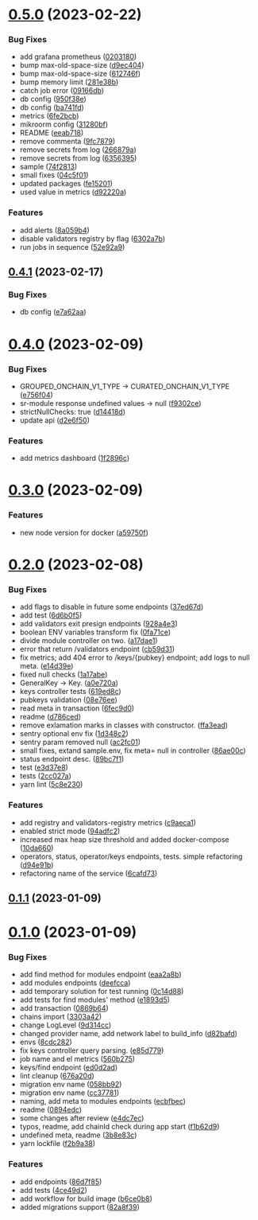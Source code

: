 # [0.5.0](https://github.com/lidofinance/lido-keys-api/compare/0.4.1...0.5.0) (2023-02-22)


### Bug Fixes

* add grafana prometheus ([0203180](https://github.com/lidofinance/lido-keys-api/commit/020318009e83be75dfac6c07073723705fb03486))
* bump max-old-space-size ([d9ec404](https://github.com/lidofinance/lido-keys-api/commit/d9ec404a0e28dbb1b50de5c00b1dcb8454115f36))
* bump max-old-space-size ([612746f](https://github.com/lidofinance/lido-keys-api/commit/612746f8afb46efc2d8e6c8dcb8e461bb5880771))
* bump memory limit ([281e38b](https://github.com/lidofinance/lido-keys-api/commit/281e38b26d20a9b6ba23f33b5712126f6f69b7d9))
* catch job error ([09166db](https://github.com/lidofinance/lido-keys-api/commit/09166dbb3cc5709371c541f5531c300c86818155))
* db config ([950f38e](https://github.com/lidofinance/lido-keys-api/commit/950f38eee47c1f5c76eb0e219e9a1af924fcd209))
* db config ([ba741fd](https://github.com/lidofinance/lido-keys-api/commit/ba741fde7ba21b725a7ebd5a56ea44f6058c381f))
* metrics ([6fe2bcb](https://github.com/lidofinance/lido-keys-api/commit/6fe2bcbce5ca1c92e8da9487f2fa5753dd5037c6))
* mikroorm config ([31280bf](https://github.com/lidofinance/lido-keys-api/commit/31280bfeac5741e47f56f1d8a8e30aa463700501))
* README ([eeab718](https://github.com/lidofinance/lido-keys-api/commit/eeab7180ce05479d9297f2489f0879f34579ff47))
* remove commenta ([9fc7879](https://github.com/lidofinance/lido-keys-api/commit/9fc787942c5013bed186245384022120d00727aa))
* remove secrets from log ([266879a](https://github.com/lidofinance/lido-keys-api/commit/266879a5da18941c355ebc728bc1c6b372d56737))
* remove secrets from log ([6356395](https://github.com/lidofinance/lido-keys-api/commit/6356395dde0a2cae9abe490d351514497597606c))
* sample ([74f2813](https://github.com/lidofinance/lido-keys-api/commit/74f28139a16e39165a7512f2ecf34f22eb7a48f2))
* small fixes ([04c5f01](https://github.com/lidofinance/lido-keys-api/commit/04c5f01fb06aa5a74f416cc40310bab75cf00a2a))
* updated packages ([fe15201](https://github.com/lidofinance/lido-keys-api/commit/fe152010690456c6e5425ba6ba2acb7e760f65bd))
* used value in metrics ([d92220a](https://github.com/lidofinance/lido-keys-api/commit/d92220ad4015a45c676420fd71046c1a7daa423d))


### Features

* add alerts ([8a059b4](https://github.com/lidofinance/lido-keys-api/commit/8a059b445429ed69d3b80e021f1d76441119796b))
* disable validators registry by flag ([6302a7b](https://github.com/lidofinance/lido-keys-api/commit/6302a7bd71135da04171630bccc0c8be75b9f496))
* run jobs in sequence ([52e92a9](https://github.com/lidofinance/lido-keys-api/commit/52e92a9b598aaea22215777bd854037a31c22471))



## [0.4.1](https://github.com/lidofinance/lido-keys-api/compare/0.4.0...0.4.1) (2023-02-17)


### Bug Fixes

* db config ([e7a62aa](https://github.com/lidofinance/lido-keys-api/commit/e7a62aaf1ef06ababf634251c0529e1f5beaeb59))



# [0.4.0](https://github.com/lidofinance/lido-keys-api/compare/0.3.0...0.4.0) (2023-02-09)


### Bug Fixes

* GROUPED_ONCHAIN_V1_TYPE -> CURATED_ONCHAIN_V1_TYPE ([e756f04](https://github.com/lidofinance/lido-keys-api/commit/e756f04163d7d92f7fa21f0eb298057e1d3091a9))
* sr-module response undefined values -> null ([f9302ce](https://github.com/lidofinance/lido-keys-api/commit/f9302ce01b1a15c74ad26f0a09c8dac4cc315796))
* strictNullChecks: true ([d14418d](https://github.com/lidofinance/lido-keys-api/commit/d14418debb7fefb00f27306647532bb9f33afbe7))
* update api ([d2e6f50](https://github.com/lidofinance/lido-keys-api/commit/d2e6f5084ca60c2e108ca3150591d13ba549c788))


### Features

* add metrics dashboard ([1f2896c](https://github.com/lidofinance/lido-keys-api/commit/1f2896c4cf6124ea50b953aed7aef9adceed9e86))



# [0.3.0](https://github.com/lidofinance/lido-keys-api/compare/0.2.0...0.3.0) (2023-02-09)


### Features

* new node version for docker ([a59750f](https://github.com/lidofinance/lido-keys-api/commit/a59750f5ae3cd247f825339e76174f0c16b0406b))



# [0.2.0](https://github.com/lidofinance/lido-keys-api/compare/0.1.1...0.2.0) (2023-02-08)


### Bug Fixes

* add flags to disable in future some endpoints ([37ed67d](https://github.com/lidofinance/lido-keys-api/commit/37ed67dee7e7d5e2a4f53415d7a5040874d0a5b6))
* add test ([6d6b0f5](https://github.com/lidofinance/lido-keys-api/commit/6d6b0f54a47c9918027fedbe2a25db0afeac20a4))
* add validators exit presign endpoints ([928a4e3](https://github.com/lidofinance/lido-keys-api/commit/928a4e3bd28f9233271f34529f92be4d5ca2d2b1))
* boolean ENV variables transform fix ([0fa71ce](https://github.com/lidofinance/lido-keys-api/commit/0fa71ceb686a5fa326021e9b5e48fc4d228db60e))
* divide module controller on two. ([a17dae1](https://github.com/lidofinance/lido-keys-api/commit/a17dae1dcf40f703a9e004f9f7f824e4278990c8))
* error that return /validators endpoint ([cb59d31](https://github.com/lidofinance/lido-keys-api/commit/cb59d319632774e55b5e1a4c7405ea80f1d14de9))
* fix metrics; add 404 error to /keys/{pubkey} endpoint; add logs to null meta. ([e14d39e](https://github.com/lidofinance/lido-keys-api/commit/e14d39e158e1c1f67a78097e52d6b58a4e9c2c7f))
* fixed null checks ([1a17abe](https://github.com/lidofinance/lido-keys-api/commit/1a17abeac5deacd7d548feac3f754f55ae71bf68))
* GeneralKey -> Key. ([a0e720a](https://github.com/lidofinance/lido-keys-api/commit/a0e720ab0ae658437f06ac972adba451ae6de591))
* keys controller tests ([619ed8c](https://github.com/lidofinance/lido-keys-api/commit/619ed8c5fd80804df59e46d4a22476549424288e))
* pubkeys validation ([08e76ee](https://github.com/lidofinance/lido-keys-api/commit/08e76eea958a510d762cb98c67522b7aee6794d6))
* read meta in transaction ([6fec9d0](https://github.com/lidofinance/lido-keys-api/commit/6fec9d0aeb49f79ac7c20eacc39a22adf19bd451))
* readme ([d786ced](https://github.com/lidofinance/lido-keys-api/commit/d786ced5155f94ef1649ef1fd80bf63266371c30))
* remove exlamation marks in classes with constructor. ([ffa3ead](https://github.com/lidofinance/lido-keys-api/commit/ffa3ead593934ff8a8f7d925d4159dbdb1751a3c))
* sentry optional env fix ([1d348c2](https://github.com/lidofinance/lido-keys-api/commit/1d348c2e05b1f1414abc0569711373013d54ebee))
* sentry param removed null ([ac2fc01](https://github.com/lidofinance/lido-keys-api/commit/ac2fc011b58672c60faafe29215216f1b802324b))
* small fixes, extand sample.env, fix meta= null in controller ([86ae00c](https://github.com/lidofinance/lido-keys-api/commit/86ae00cb8a88144bd5387282c8e10da234a5c537))
* status endpoint desc. ([89bc7f1](https://github.com/lidofinance/lido-keys-api/commit/89bc7f1b9039b5c4c1dac4370a7f35635d752906))
* test ([e3d37e8](https://github.com/lidofinance/lido-keys-api/commit/e3d37e8a17967e365985077395bf8f9b66bc4e3a))
* tests ([2cc027a](https://github.com/lidofinance/lido-keys-api/commit/2cc027ac51fe7e115c2f2637726527490ba23520))
* yarn lint ([5c8e230](https://github.com/lidofinance/lido-keys-api/commit/5c8e230cf0eefd564ad714d93cd4978b52104d96))


### Features

* add registry and validators-registry metrics ([c9aeca1](https://github.com/lidofinance/lido-keys-api/commit/c9aeca1cbe092565e5da474415d4636da1137a25))
* enabled strict mode ([94adfc2](https://github.com/lidofinance/lido-keys-api/commit/94adfc23d8ef8b41ff7cc67c684aae8436a1e9d5))
* increased max heap size threshold and added docker-compose ([10da660](https://github.com/lidofinance/lido-keys-api/commit/10da6606297969e0c3d53a2946246d5e48c17971))
* operators, status, operator/keys  endpoints, tests. simple refactoring ([d94e91b](https://github.com/lidofinance/lido-keys-api/commit/d94e91ba84a6ce1efa3d681075ce00cbbb24e29e))
* refactoring name of the service ([6cafd73](https://github.com/lidofinance/lido-keys-api/commit/6cafd735a2a6e779f24df31b7a804df9b00ca5fc))



## [0.1.1](https://github.com/lidofinance/lido-keys-api/compare/0.1.0...0.1.1) (2023-01-09)



# [0.1.0](https://github.com/lidofinance/lido-keys-api/compare/86d7f85dac21e3ade4c2aaaaa76d733095481fab...0.1.0) (2023-01-09)


### Bug Fixes

* add find method for modules endpoint ([eaa2a8b](https://github.com/lidofinance/lido-keys-api/commit/eaa2a8bd58afccf4d657eaf7ebc3a7d7daae79d1))
* add modules endpoints ([deefcca](https://github.com/lidofinance/lido-keys-api/commit/deefcca1d7b2b36026bab74aa09a6c97fa495c7f))
* add temporary solution for test running ([0c14d88](https://github.com/lidofinance/lido-keys-api/commit/0c14d8827350e22a8e85b2525f8c7bf5ef7db9b1))
* add tests for find modules' method ([e1893d5](https://github.com/lidofinance/lido-keys-api/commit/e1893d5b790aa32397c498efc78534cb9fb20d17))
* add transaction ([0869b64](https://github.com/lidofinance/lido-keys-api/commit/0869b642ddff3062f84028d819893bf0985ed010))
* chains import ([3303a42](https://github.com/lidofinance/lido-keys-api/commit/3303a42f7fd6458e76cd61802b65cbe07882bfad))
* change LogLevel ([9d314cc](https://github.com/lidofinance/lido-keys-api/commit/9d314cc9c0170d99fcc2b8a297d65dd19c7edee8))
* changed provider name, add network label to build_info ([d82bafd](https://github.com/lidofinance/lido-keys-api/commit/d82bafd1ba7a11f2db47f8d54064f055e6ea86a6))
* envs ([8cdc282](https://github.com/lidofinance/lido-keys-api/commit/8cdc28256331c017bf8827f477a21d4f3f839326))
* fix keys controller query parsing. ([e85d779](https://github.com/lidofinance/lido-keys-api/commit/e85d7799ea7c242eeefdd15c374f3a08b925ddc8))
* job name and el metrics ([560b275](https://github.com/lidofinance/lido-keys-api/commit/560b2757100e60dab59fbb5c2a286861a8ae95f8))
* keys/find endpoint ([ed0d2ad](https://github.com/lidofinance/lido-keys-api/commit/ed0d2ad3fa93d92feceb731fd4a1ce199a385116))
* lint cleanup ([676a20d](https://github.com/lidofinance/lido-keys-api/commit/676a20d636b68ca50df127a17f1a250d9e44362b))
* migration env name ([058bb92](https://github.com/lidofinance/lido-keys-api/commit/058bb92838f6095360fdc8fcd7d464a2c0278ae0))
* migration env name ([cc37781](https://github.com/lidofinance/lido-keys-api/commit/cc3778156e1243f1225349558a5f97b2692fb5b0))
* naming, add meta to modules endpoints ([ecbfbec](https://github.com/lidofinance/lido-keys-api/commit/ecbfbecb769d1bd04255a5ed24044e3adc3dfa78))
* readme ([0894edc](https://github.com/lidofinance/lido-keys-api/commit/0894edcc2595077da8c0a33f54217eaa05231a5e))
* some changes after review ([e4dc7ec](https://github.com/lidofinance/lido-keys-api/commit/e4dc7eca44838eac95bf709e2f0047c730bd43c2))
* typos, readme, add chainId check during app start ([f1b62d9](https://github.com/lidofinance/lido-keys-api/commit/f1b62d9b6be37289508e1da0215fe321964e9e47))
* undefined meta, readme ([3b8e83c](https://github.com/lidofinance/lido-keys-api/commit/3b8e83cfb983e12e397a4eb8ab21fa33679eb7cc))
* yarn lockfile ([f2b9a38](https://github.com/lidofinance/lido-keys-api/commit/f2b9a38f1633e791c7872791a944e9a500140203))


### Features

* add endpoints ([86d7f85](https://github.com/lidofinance/lido-keys-api/commit/86d7f85dac21e3ade4c2aaaaa76d733095481fab))
* add tests ([4ce49d2](https://github.com/lidofinance/lido-keys-api/commit/4ce49d291f20190740ae3612470c242ca43ca686))
* add workflow for build image ([b6ce0b8](https://github.com/lidofinance/lido-keys-api/commit/b6ce0b8d8bd75393d6fb893c4ee0583cc291bdd0))
* added migrations support ([82a8f39](https://github.com/lidofinance/lido-keys-api/commit/82a8f392f5f99f82ab6e0f50e9f55bff6dac41fe))



